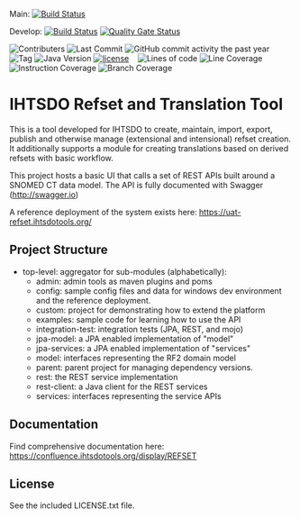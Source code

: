 Main:
[![Build Status](https://jenkins.ihtsdotools.org/job/jobs/job/ihtsdo-refset-management-service/job/main/badge/icon)](https://jenkins.ihtsdotools.org/job/jobs/job/ihtsdo-refset-management-service/job/main/)

Develop:
[![Build Status](https://jenkins.ihtsdotools.org/job/jobs/job/ihtsdo-refset-management-service/job/develop/badge/icon)](https://jenkins.ihtsdotools.org/job/jobs/job/ihtsdo-refset-management-service/job/develop/)
[![Quality Gate Status](https://sonarqube.ihtsdotools.org/api/project_badges/measure?project=org.ihtsdo.otf.refset%3Arefset-aggregator&metric=alert_status&token=sqb_6e2cc291468d29b78402e2b4cef45680c64d6539)](https://sonarqube.ihtsdotools.org/dashboard?id=org.ihtsdo.otf.refset%3Arefset-aggregator)

![Contributers](https://img.shields.io/github/contributors/IHTSDO/ihtsdo-refset-management-service)
![Last Commit](https://img.shields.io/github/last-commit/ihtsdo/ihtsdo-refset-management-service)
![GitHub commit activity the past year](https://img.shields.io/github/commit-activity/m/ihtsdo/ihtsdo-refset-management-service)
&nbsp;&nbsp;
![Tag](https://img.shields.io/github/v/tag/IHTSDO/ihtsdo-refset-management-service)
![Java Version](https://img.shields.io/badge/Java_Version-17-green)
[![license](https://img.shields.io/badge/License-Apache%202.0-blue.svg)](LICENSE.md)
&nbsp;&nbsp;
![Lines of code](https://jenkins.ihtsdotools.org/job/jobs/job/ihtsdo-refset-management-service/job/develop/badge/icon?subject=Lines%20Of%20Code&status=${lineOfCode}&color=blue)
![Line Coverage](https://jenkins.ihtsdotools.org/job/jobs/job/ihtsdo-refset-management-service/job/develop/badge/icon?subject=Line%20Coverage&status=${lineCoverage}&color=${colorLineCoverage})
![Instruction Coverage](https://jenkins.ihtsdotools.org/job/jobs/job/ihtsdo-refset-management-service/job/develop/badge/icon?subject=Instruction%20Coverage&status=${instructionCoverage}&color=${colorInstructionCoverage})
![Branch Coverage](https://jenkins.ihtsdotools.org/job/jobs/job/ihtsdo-refset-management-service/job/develop/badge/icon?subject=Branch%20Coverage&status=${branchCoverage}&color=${colorBranchCoverage})

IHTSDO Refset and Translation Tool
==================================

This is a tool developed for IHTSDO to create, maintain, import, export, publish
and otherwise manage (extensional and intensional) refset creation. It additionally
supports a module for creating translations based on derived refsets with basic 
workflow.

This project hosts a basic UI that calls a set of REST APIs built around 
a SNOMED CT data model. The API is fully documented with Swagger (http://swagger.io)


A reference deployment of the system exists here:
https://uat-refset.ihtsdotools.org/

Project Structure
-----------------

* top-level: aggregator for sub-modules (alphabetically):
  * admin: admin tools as maven plugins and poms
  * config: sample config files and data for windows dev environment and the reference deployment.
  * custom: project for demonstrating how to extend the platform
  * examples: sample code for learning how to use the API
  * integration-test: integration tests (JPA, REST, and mojo)
  * jpa-model: a JPA enabled implementation of "model"
  * jpa-services: a JPA enabled implementation of "services"
  * model: interfaces representing the RF2 domain model
  * parent: parent project for managing dependency versions.
  * rest: the REST service implementation
  * rest-client: a Java client for the REST services
  * services: interfaces representing the service APIs

Documentation
-------------
Find comprehensive documentation here: https://confluence.ihtsdotools.org/display/REFSET

License
-------
See the included LICENSE.txt file.




